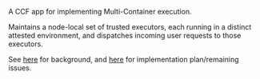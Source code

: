 A CCF app for implementing Multi-Container execution.

Maintains a node-local set of trusted executors, each running in a distinct attested environment, and dispatches incoming user requests to those executors.

See [here](https://github.com/microsoft/CCF/discussions/4062) for background, and [here](https://github.com/microsoft/CCF/issues?q=is%3Aissue+is%3Aopen+%22Multi-Container%3A%22+in%3Atitle) for implementation plan/remaining issues.